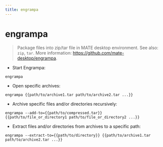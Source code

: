 ```yaml
---
title: engrampa
---
```

# engrampa

> Package files into zip/tar file in MATE desktop environment.
> See also: `zip`, `tar`.
> More information: <https://github.com/mate-desktop/engrampa>.

- Start Engrampa:

`engrampa`

- Open specific archives:

`engrampa {{path/to/archive1.tar path/to/archive2.tar ...}}`

- Archive specific files and/or directories recursively:

`engrampa --add-to={{path/to/compressed.tar}} {{path/to/file_or_directory1 path/to/file_or_directory2 ...}}`

- Extract files and/or directories from archives to a specific path:

`engrampa --extract-to={{path/to/directory}} {{path/to/archive1.tar path/to/archive2.tar ...}}`
